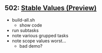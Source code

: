 ## 502: [Stable Values (Preview)](https://openjdk.org/jeps/502)

 * build-all.sh
   * show code
 * run subtasks
 * note various grupped tasks
 * note scope values worst...
   * bad demo?


